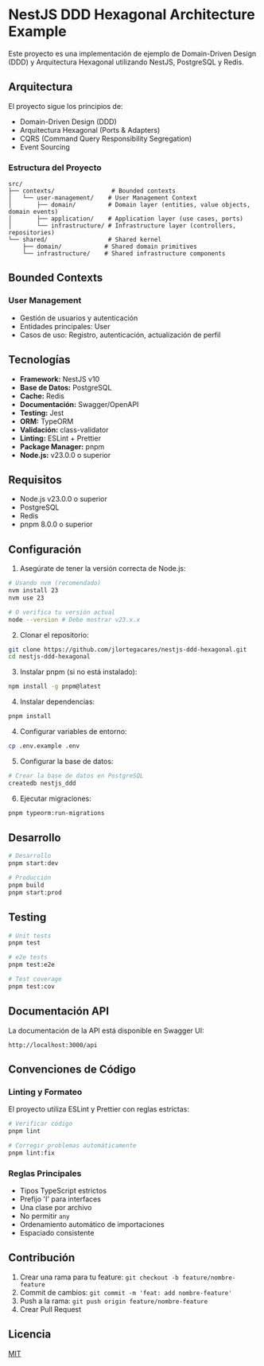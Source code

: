 # NestJS DDD Hexagonal Architecture Example

Este proyecto es una implementación de ejemplo de Domain-Driven Design (DDD) y Arquitectura Hexagonal utilizando NestJS, PostgreSQL y Redis.

## Arquitectura

El proyecto sigue los principios de:
- Domain-Driven Design (DDD)
- Arquitectura Hexagonal (Ports & Adapters)
- CQRS (Command Query Responsibility Segregation)
- Event Sourcing

### Estructura del Proyecto

```
src/
├── contexts/                # Bounded contexts
│   └── user-management/    # User Management Context
│       ├── domain/         # Domain layer (entities, value objects, domain events)
│       ├── application/    # Application layer (use cases, ports)
│       └── infrastructure/ # Infrastructure layer (controllers, repositories)
└── shared/                 # Shared kernel
    ├── domain/            # Shared domain primitives
    └── infrastructure/    # Shared infrastructure components
```

## Bounded Contexts

### User Management
- Gestión de usuarios y autenticación
- Entidades principales: User
- Casos de uso: Registro, autenticación, actualización de perfil

## Tecnologías

- **Framework:** NestJS v10
- **Base de Datos:** PostgreSQL
- **Cache:** Redis
- **Documentación:** Swagger/OpenAPI
- **Testing:** Jest
- **ORM:** TypeORM
- **Validación:** class-validator
- **Linting:** ESLint + Prettier
- **Package Manager:** pnpm
- **Node.js:** v23.0.0 o superior

## Requisitos

- Node.js v23.0.0 o superior
- PostgreSQL
- Redis
- pnpm 8.0.0 o superior

## Configuración

1. Asegúrate de tener la versión correcta de Node.js:
```bash
# Usando nvm (recomendado)
nvm install 23
nvm use 23

# O verifica tu versión actual
node --version # Debe mostrar v23.x.x
```

2. Clonar el repositorio:
```bash
git clone https://github.com/jlortegacares/nestjs-ddd-hexagonal.git
cd nestjs-ddd-hexagonal
```

3. Instalar pnpm (si no está instalado):
```bash
npm install -g pnpm@latest
```

4. Instalar dependencias:
```bash
pnpm install
```

4. Configurar variables de entorno:
```bash
cp .env.example .env
```

5. Configurar la base de datos:
```bash
# Crear la base de datos en PostgreSQL
createdb nestjs_ddd
```

6. Ejecutar migraciones:
```bash
pnpm typeorm:run-migrations
```

## Desarrollo

```bash
# Desarrollo
pnpm start:dev

# Producción
pnpm build
pnpm start:prod
```

## Testing

```bash
# Unit tests
pnpm test

# e2e tests
pnpm test:e2e

# Test coverage
pnpm test:cov
```

## Documentación API

La documentación de la API está disponible en Swagger UI:
```
http://localhost:3000/api
```

## Convenciones de Código

### Linting y Formateo

El proyecto utiliza ESLint y Prettier con reglas estrictas:

```bash
# Verificar código
pnpm lint

# Corregir problemas automáticamente
pnpm lint:fix
```

### Reglas Principales

- Tipos TypeScript estrictos
- Prefijo 'I' para interfaces
- Una clase por archivo
- No permitir `any`
- Ordenamiento automático de importaciones
- Espaciado consistente

## Contribución

1. Crear una rama para tu feature: `git checkout -b feature/nombre-feature`
2. Commit de cambios: `git commit -m 'feat: add nombre-feature'`
3. Push a la rama: `git push origin feature/nombre-feature`
4. Crear Pull Request

## Licencia

[MIT](LICENSE) 